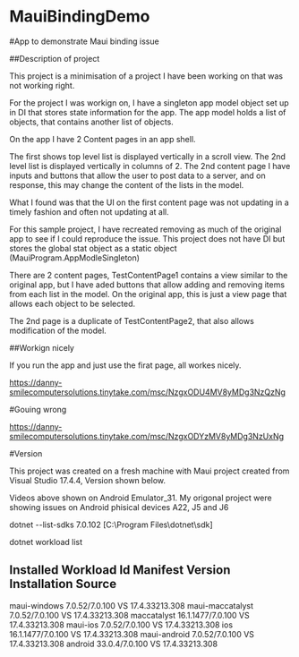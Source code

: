 # MauiBindingDemo
#App to demonstrate Maui binding issue

##Description of project

This project is a minimisation of a project I have been working on that was not working right.

For the project I was workign on, I have a singleton app model object set up in DI that stores state information for the app.
The app model holds a list of objects, that contains another list of objects.

On the app I have 2 Content pages in an app shell.

The first shows top level list is displayed vertically in a scroll view. The 2nd level list is displayed vertically in columns of 2.
The 2nd content page I have inputs and buttons that allow the user to post data to a server, and on response, this may change the content of the lists in the model.

What I found was that the UI on the first content page was not updating in a timely fashion and often not updating at all.

For this sample project, I have recreated removing as much of the original app to see if I could reproduce the issue.
This project does not have DI but stores the global stat object as a static object (MauiProgram.AppModleSingleton)

There are 2 content pages, TestContentPage1 contains a view similar to the original app, but I have aded buttons that allow adding and removing items from each list in the model. On the original app, this is just a view page that allows each object to be selected.

The 2nd page is a duplicate of TestContentPage2, that also allows modification of the model.


##Workign nicely

If you run the app and just use the firat page, all workes nicely.

https://danny-smilecomputersolutions.tinytake.com/msc/NzgxODU4MV8yMDg3NzQzNg

#Gouing wrong

https://danny-smilecomputersolutions.tinytake.com/msc/NzgxODYzMV8yMDg3NzUxNg


#Version

This project was created on a fresh machine with Maui project created from Visual Studio 17.4.4, Version shown below.

Videos above shown on Android Emulator_31. My origonal project were showing issues on Android phisical devices A22, J5 and J6


dotnet --list-sdks
7.0.102 [C:\Program Files\dotnet\sdk]

dotnet workload list

Installed Workload Id      Manifest Version       Installation Source
---------------------------------------------------------------------
maui-windows               7.0.52/7.0.100         VS 17.4.33213.308
maui-maccatalyst           7.0.52/7.0.100         VS 17.4.33213.308
maccatalyst                16.1.1477/7.0.100      VS 17.4.33213.308
maui-ios                   7.0.52/7.0.100         VS 17.4.33213.308
ios                        16.1.1477/7.0.100      VS 17.4.33213.308
maui-android               7.0.52/7.0.100         VS 17.4.33213.308
android                    33.0.4/7.0.100         VS 17.4.33213.308



